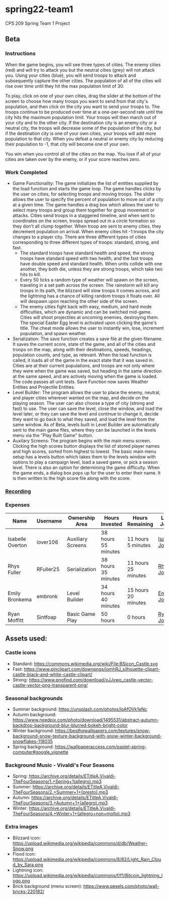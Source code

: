 # spring22-team1
CPS 209 Spring Team 1 Project

## Beta

### Instructions 
  When the game begins, you will see three types of cities. The enemy cities (red) and will try to attack you but the neutral cities (grey) will not attack you. Using your cities (blue), you will send troops to attack and subsequently capture the other cities. The population of all of the cities will rise over time until they hit the max population limit of 30.
  
 To play, click on one of your own cities, drag the slider at the bottom of the screen to choose how many troops you want to send from that city's population, and then click on the city you want to send your troops to. The troops continue to be produced over time at a one-per-second rate until the city hits the maximum population limit. Your troops will then march out of your city and to the other city. If the destination city is an enemy city or a neutral city, the troops will decrease some of the population of the city, but if the destination city is one of your own cities, your troops will add more population to that city. When you defeat a neutral or enemy city by reducing their population to -1, that city will become one of your own.

You win when you control all of the cities on the map. You lose if all of your cities are taken over by the enemy, or if your score reaches zero.  

### Work Completed 
* Game Functionality:
  The game initializes the list of entities supplied by the load function and starts the game loop. The game handles clicks by the user on cities, for selecting troops and moving troops. The slider allows the user to specify the percent of population to move out of a city at a given time. The game handles a drag box which allows the user to select many troops and group them together for group movement or attacks. Cities send troops in a staggered timeline, and when sent to coordinates on the screen, troops spread out in a circle formation so they don't all clump together. When troop are sent to enemy cities, they decrement population on arrival. When enemy cities hit -1 troops the city changes to a player city. There are three different types of cities corresponding to three different types of troops: standard, strong, and fast. 
  - The standard troops have standard health and speed, the strong troops have standard speed with two health, and the fast troops have double speed and standard health. When units collide with one another, they both die, unless they are strong troops, which take two hits to kill. 
  - Every 50 ticks a random type of weather will spawn on the screen, traveling in a set path across the screen. The rainstorm will kill any troops in its path, the blizzard will slow troops it comes across, and the lightning has a chance of killing random troops it floats over. All will despawn upon reaching the other side of the screen. 
  - The enemy cities fight back with easy, medium, and hard mode difficulties, which are dynamic and can be switched mid-game. Cities will shoot projectiles at oncoming enemies, destroying them. The special Easter Egg level is activated upon clicking the game's title. The cheat mode allows the user to instantly win, lose, increment population, and spawn weather.
* Serialization: 
  The save function creates a save file at the given filename. It saves the current score, state of the game, and all of the cities and troops on the map, along with their destinations, speeds, headings, population counts, and type, as relevant. When the load function is called, it loads all of the game in the exact state that it was saved in. Cities are at their current populations, and troops are not only where they were when the game was saved, but heading in the same direction at the same speed, and are actively moving when the game is loaded. The code passes all unit tests.
  Save Function now saves Weather Entities and Projectile Entities.
* Level Builder: 
  The program allows the user to place the enemy, neutral, and player cities wherever wanted on the map, and decide on the playing season. The user can also choose a type of city (strong and fast) to use. The user can save the level, close the window, and load the level later, or they can save the level and continue to change it, decide they want to go back to what they saved, and load the level from the same window. 
  As of Beta, levels built in Level Builder are automatically sent to the main game files, where they can be launched in the levels menu via the "Play Built Game" button.
* Auxilary Screens:
  The program begins with the main menu screen. Clicking the high scores button displays the list of stored player names and high scores, sorted from highest to lowest. The basic main menu setup has a levels button which takes them to the levels window with options to play a campaign level, load a saved game, or pick a season level. There is also an option for determining the game difficulty. When the game ends, a dialog box pops up for the user to enter their name. It is then written to the high score file along with the score.


### [Recording](https://www.youtube.com/watch?v=qFtaXuC6fbY)

### Expenses
| Name | Username | Ownership Area | Hours Invested | Hours Remaining | Link to Journal | 
| ----------- | ----------- | ----------- | ----------- | ----------- | ----------- |
| Isabelle Overton | iover106 | Auxiliary Screens | 38 hours 55 minutes | 11 hours 5 minutes | [Isabelle's Journal](https://github.com/bjucps209/spring22-team1/wiki/OvertonJournal) |
| Rhys Fuller | RFuller25 | Serialization | 38 hours 35 minutes | 11 hours 25 minutes | [Rhys's Journal](https://github.com/bjucps209/spring22-team1/wiki/Fuller-Journal) |
| Emily Bronkema | embronk | Level Builder | 34 hours 40 minutes | 15 hours 20 minutes | [Emily's Journal](https://github.com/bjucps209/spring22-team1/wiki/Bronkema-Journal) | 
| Ryan Moffitt | Sintfoap | Basic Game Play | 50 hours | 0 hours | [Ryan's Journal](https://github.com/bjucps209/spring22-team1/wiki/MoffittJournal) | 


## Assets used:

### Castle icons
  * Standard: https://commons.wikimedia.org/wiki/File:BSicon_Castle.svg
  * Fast: https://www.pinclipart.com/downpngs/iomhRJ_silhouette-clipart-castle-black-and-white-castle-clipart/ 
  * Strong: https://www.pngfind.com/download/xJJxwo_castle-vector-castle-vector-png-transparent-png/ 

### Seasonal backgrounds
 * Summer background: https://unsplash.com/photos/loAfOVk1eNc
 * Autumn background: https://www.needpix.com/photo/download/1495531/abstract-autumn-backdrop-background-blur-blurred-bokeh-bright-color
 * Winter background: https://besthqwallpapers.com/textures/snow-background-snow-texture-background-with-snow-winter-background-snowflakes-118035
 * Spring background: https://wallpaperaccess.com/pastel-spring-computer#google_vignette

### Background Music - Vivaldi's Four Seasons
 * Spring: https://archive.org/details/ETitleA.Vivaldi-TheFourSeasons/1.+Spring+1(allegro).mp3
 * Summer: https://archive.org/details/ETitleA.Vivaldi-TheFourSeasons/2.+Summer+1+(presto).mp3
 * Autumn: https://archive.org/details/ETitleA.Vivaldi-TheFourSeasons/3.+Autumn+1+(allegro).mp3
 * Winter: https://archive.org/details/ETitleA.Vivaldi-TheFourSeasons/4.+Winter+1+(allegro+non+molto).mp3

### Extra images
 * Blizzard icon: https://upload.wikimedia.org/wikipedia/commons/d/db/Weather-Snow.png
 * Flood icon: https://upload.wikimedia.org/wikipedia/commons/8/82/Light_Rain_Cloud_by_Sara.png
 * Lightning icon: https://upload.wikimedia.org/wikipedia/commons/f/f1/Bitcoin_lightning_logo.png
 * Brick background (menu screen): https://www.pexels.com/photo/wall-bricks-220182/
